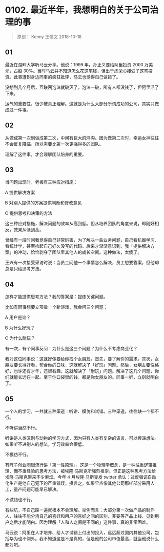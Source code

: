 # 0102. 最近半年，我想明白的关于公司治理的事
> 原创： Kenny  王信文  2018-10-18

## 01

最近在湖畔大学听马云分享。他说：1999 年，孙正义要给阿里投资 2000 万美元，占股 30%。当时马云并不知道怎么花这笔钱，但出于虚荣心接受了这笔投资。此事遭到身边同事的疯狂批评，马云也觉得自己做错了。

没想到几个月后，互联网泡沫就破灭了。泡沫一破，所有人都没钱了，但阿里活了下来。

运气的重要性，很少被真正理解。这就是为什么大部分所谓成功的公司，其实只做成过一件事。

## 02

从做成第一次到做成第二次，中间有巨大的鸿沟。因为做第二次时，幸运女神往往不会反复降临，所以需要比第一次更强得多的团队。

理解了这件事，才会理解团队培养的重要。

## 03

当问题出现时，老板有三种应对措施：

A 提供解决方案

B 对别人提供的方案提供判断和修改意见

C 提供思考和决策的方法

这三种应对措施，解决问题的效率从高到低。但从培养团队的角度来说，却刚好相反，效果从低到高。

曾经有一段时间我觉得自己非常厉害，为了解决一些业务问题，自己看机器学习、看统计学，甚至捡起自己好久没写的代码。后来才渐渐意识到，我「提供解决方案」的冲动，恰恰剥夺了团队里其他人的成长空间。这种做法，太傻了。

王兴有一次接受采访时说：当员工问他一个事情怎么解决，员工想要答案，但他却总是只给思考方法。

## 04

怎样才能提供思考方法？我的答案是：提炼关键问题。

比如有同事想要立项做一个新游戏，我会问三个问题：

A 用户是谁？

B 为什么好玩？

C 为什么耐玩？

有一次，有个同事反问：为什么是这三个问题？为什么不考虑商业化？

我对这位同事说：这就好像要给你找个女朋友。首先，要了解你的需求。其次，女朋友要长得好看，契合你的口味，这就解决了「好玩」问题。然后，女朋友要性格好，也许还有才华，还很有趣，这就解决了「耐玩」问题。解决了这几个问题，你们就能长远在一起。至于你口袋里的钱，都是你女朋友的。同事一听，立刻就明白了。

## 05

一个人的学习，一共就三种渠道：听讲、模仿和试错。三种渠道，往往缺一个都不行。

不听讲当然不行。

听讲是人类区别与动物的学习方式，因为只有人类有复杂的语言，可以传递想法。如果听不进别人的想法，学习效率会很低。

不模仿不行。

有阵子创业圈很流行讲「第一性原理」。这是一个物理学概念，是一种注重逻辑推理、而不重经验的思考方法，被埃隆·马斯克所强烈推崇。但正是这种思考方法给埃隆·马斯克带来不少麻烦。今年 4 月埃隆·马斯克发 twitter 承认：过度强调自动化生产是他自己犯下的严重错误。换言之，如果早点像其他公司那样部分采用人工，量产问题可能早已解决。

不试错也不行。

有些坑，不自己踩一遍就根本不会理解。举例而言：大部分第一次做产品的制作人，往往不能分清自己的喜好和用户的喜好之间的区别，非要等产品上线、见到用户之后才能明白。因为理解「人和人之间是不同的」这件事，真的非常困难。

马云说：阿里在人才培养、给人才试错上付出的投入，远远超过国内其他公司，包括华为也不例外。我不知道这是不是真的，但是他的公司市值最高，就当他说什么都对吧。


